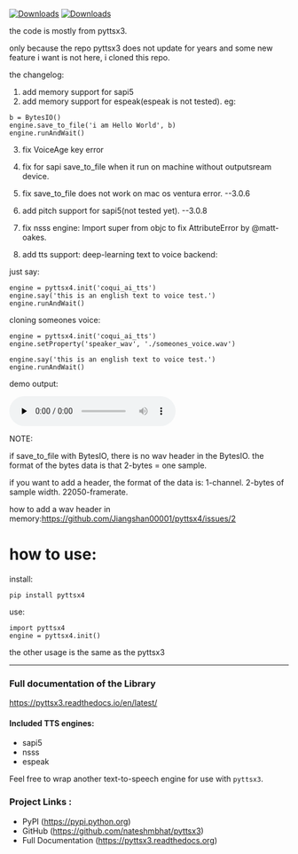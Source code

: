 

[![Downloads](https://static.pepy.tech/personalized-badge/pyttsx4?period=total&units=international_system&left_color=black&right_color=green&left_text=downloads)](https://pepy.tech/project/pyttsx4)
[![Downloads](https://static.pepy.tech/personalized-badge/pyttsx4?period=month&units=international_system&left_color=black&right_color=green&left_text=downloads/month)](https://pepy.tech/project/pyttsx4)


the code is mostly from pyttsx3.

only because the repo pyttsx3 does not update for years and some new feature i want is not here, i cloned this repo.

the changelog:

1. add memory support for sapi5
2. add memory support for espeak(espeak is not tested). 
   eg: 
   
```
b = BytesIO()
engine.save_to_file('i am Hello World', b)
engine.runAndWait()
```

3. fix VoiceAge key error


4. fix for sapi save_to_file when it run on machine without outputsream device.

5. fix  save_to_file does not work on mac os ventura error. --3.0.6

6. add pitch support for sapi5(not tested yet). --3.0.8

7. fix nsss engine: Import super from objc to fix AttributeError by @matt-oakes.

8. add tts support:
   deep-learning text to voice backend:

just say:
```
engine = pyttsx4.init('coqui_ai_tts')
engine.say('this is an english text to voice test.')
engine.runAndWait()
```

cloning someones voice:

```
engine = pyttsx4.init('coqui_ai_tts')
engine.setProperty('speaker_wav', './someones_voice.wav')

engine.say('this is an english text to voice test.')
engine.runAndWait()

```

demo output:

<audio id="audio" controls="" preload="none">
<source id="wav" src="docs/test2.wav">
</audio>







NOTE:

if save_to_file with BytesIO, there is no wav header in the BytesIO.
the format of the bytes data is that 2-bytes = one sample.

if you want to add a header, the format of the data is:
1-channel. 2-bytes of sample width.  22050-framerate.

how to add a wav header in memory:https://github.com/Jiangshan00001/pyttsx4/issues/2


# how to use:

install:
```
pip install pyttsx4
```

use:

```
import pyttsx4
engine = pyttsx4.init()
```

the  other usage is the same as the pyttsx3



----------------------



### **Full documentation of the Library**

https://pyttsx3.readthedocs.io/en/latest/


#### Included TTS engines:

* sapi5
* nsss
* espeak

Feel free to wrap another text-to-speech engine for use with ``pyttsx3``.

### Project Links :

* PyPI (https://pypi.python.org)
* GitHub (https://github.com/nateshmbhat/pyttsx3)
* Full Documentation (https://pyttsx3.readthedocs.org)


